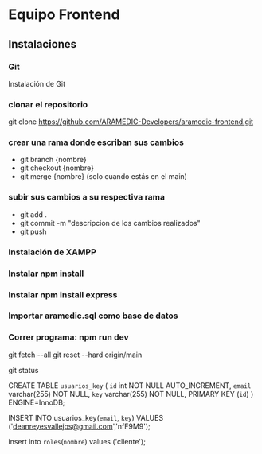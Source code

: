 # Equipo Frontend
## Instalaciones

### Git
Instalación de Git

### clonar el repositorio
git clone https://github.com/ARAMEDIC-Developers/aramedic-frontend.git


### crear una rama donde escriban sus cambios
- git branch {nombre}
- git checkout {nombre}
- git merge {nombre} (solo cuando estás en el main)

### subir sus cambios a su respectiva rama
- git add .
- git commit -m "descripcion de los cambios realizados"
- git push

### Instalación de XAMPP
### Instalar npm install
### Instalar npm install express
### Importar aramedic.sql como base de datos

### Correr programa: npm run dev


git fetch --all
git reset --hard origin/main

git status

CREATE TABLE `usuarios_key` (
  `id` int NOT NULL AUTO_INCREMENT,
  `email` varchar(255) NOT NULL,
  `key` varchar(255) NOT NULL,
  PRIMARY KEY (`id`)
) ENGINE=InnoDB;



INSERT INTO usuarios_key(`email`, `key`) VALUES ('deanreyesvallejos@gmail.com','nfF9M9');

insert into `roles`(`nombre`) values ('cliente');